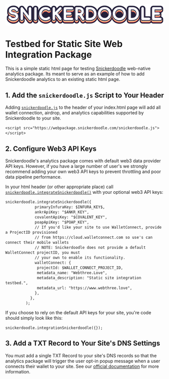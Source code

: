 [![Snickerdoodle Protocol](/snickerdoodle_horizontal_notab.png)](https://snickerdoodle.com)

# Testbed for Static Site Web Integration Package

This is a simple static html page for testing [Snickerdoodle](https://snickerdoodle.com) web-native analytics package. Its meant to 
serve as an example of how to add Snickerdoodle analytics to an existing static html page.

## 1. Add the `snickerdoodle.js` Script to Your Header

Adding [`snickerdoodle.js`](/index.html#L58) to the header of your index.html page will add all wallet connection, airdrop, and analytics 
capabilities supported by Snickerdoodle to your site. 

```
<script src="https://webpackage.snickerdoodle.com/snickerdoodle.js"></script>
```

## 2. Configure Web3 API Keys

Snickerdoodle's analytics package comes with default web3 data provider API keys. However, if you have a large number of user's we strongly 
recommend adding your own web3 API keys to prevent throttling and poor data pipeline performance. 

In your html header (or other appropriate place) call [`snickerdoodle.integrateSnickerdoodle()`](/index.html#L77) with your optional web3 API keys:

```
snickerdoodle.integrateSnickerdoodle({
             primaryInfuraKey: $INFURA_KEY$,
             ankrApiKey: "$ANKR_KEY",
             covalentApiKey: "$COVALENT_KEY",
             poapApiKey: "$POAP_KEY",
             // If you'd like your site to use WalletConnect, provide a ProjectID provisioned
             // from https://cloud.walletconnect.com so use's can connect their mobile wallets
             // NOTE: Snickerdoodle does not provide a default WalletConnect projectID, you must
             // your own to enable its functionality. 
             walletConnect: { 
              projectId: $WALLET_CONNECT_PROJECT_ID,
              metadata_name: "Webthree.Love",
              metadata_description: "Static site integration testbed.",
              metadata_url: "https://www.webthree.love",
             },
           },
         );
```

If you choose to rely on the default API keys for your site, you're code should simply look like this:

```
snickerdoodle.integrationSnickerdoodle({});
```

## 3. Add a TXT Record to Your Site's DNS Settings

You must add a single TXT Record to your site's DNS records so that the analytics package will trigger the user opt-in popup message
when a user connects their wallet to your site. See our [official documentation](https://marketing-docs.snickerdoodle.com/integration-instructions/react-apps#3.-add-a-txt-record-to-your-react-apps-domain) for more information. 
